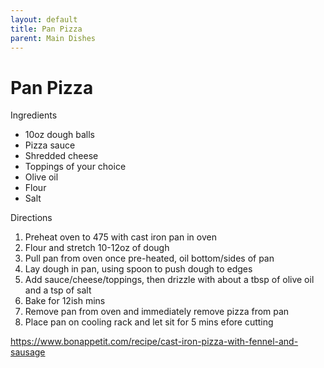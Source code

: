 ```yaml
---
layout: default
title: Pan Pizza
parent: Main Dishes
---
```

# Pan Pizza

Ingredients
  * 10oz dough balls
  * Pizza sauce
  * Shredded cheese
  * Toppings of your choice
  * Olive oil
  * Flour
  * Salt

Directions
  1. Preheat oven to 475 with cast iron pan in oven
  2. Flour and stretch 10-12oz of dough
  3. Pull pan from oven once pre-heated, oil bottom/sides of pan
  4. Lay dough in pan, using spoon to push dough to edges
  5. Add sauce/cheese/toppings, then drizzle with about a tbsp of olive oil and a tsp of salt
  6. Bake for 12ish mins
  7. Remove pan from oven and immediately remove pizza from pan
  8. Place pan on cooling rack and let sit for 5 mins efore cutting

<https://www.bonappetit.com/recipe/cast-iron-pizza-with-fennel-and-sausage>